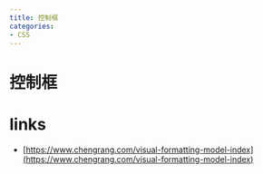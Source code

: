```yaml
---
title: 控制框
categories: 
- CSS
---
```


# 控制框


# links
- [https://www.chengrang.com/visual-formatting-model-index](https://www.chengrang.com/visual-formatting-model-index)


